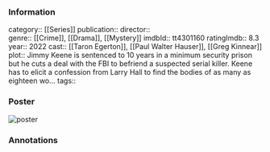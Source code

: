 ### Information
category:: [[Series]]
publication:: 
director::  
genre:: [[Crime]], [[Drama]], [[Mystery]]
imdbId:: tt4301160
ratingImdb:: 8.3
year:: 2022
cast:: [[Taron Egerton]], [[Paul Walter Hauser]], [[Greg Kinnear]]
plot:: Jimmy Keene is sentenced to 10 years in a minimum security prison but he cuts a deal with the FBI to befriend a suspected serial killer. Keene has to elicit a confession from Larry Hall to find the bodies of as many as eighteen wo...
tags::


### Poster
![poster](https://m.media-amazon.com/images/M/MV5BZjI3NjcyN2UtMGNhZC00YTYxLWJmOTQtNWI1ZGJmNjA4ZjY5XkEyXkFqcGdeQXVyNjEwNTM2Mzc@._V1_SX300.jpg)


### Annotations

